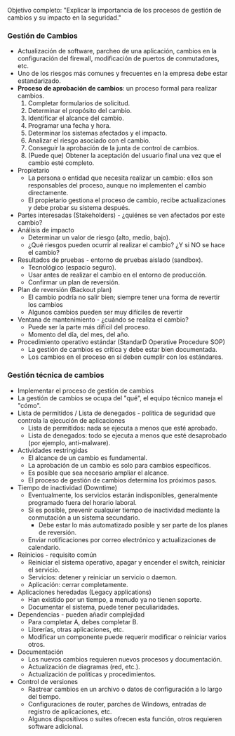 Objetivo completo: "Explicar la importancia de los procesos de gestión de cambios y su impacto en la seguridad."

### Gestión de Cambios
- Actualización de software, parcheo de una aplicación, cambios en la configuración del firewall, modificación de puertos de conmutadores, etc.
- Uno de los riesgos más comunes y frecuentes en la empresa debe estar estandarizado.
- **Proceso de aprobación de cambios**: un proceso formal para realizar cambios.
	1. Completar formularios de solicitud.
  	2. Determinar el propósito del cambio.
  	3. Identificar el alcance del cambio.
  	4. Programar una fecha y hora.
  	5. Determinar los sistemas afectados y el impacto.
  	6. Analizar el riesgo asociado con el cambio.
  	7. Conseguir la aprobación de la junta de control de cambios.
  	8. (Puede que) Obtener la aceptación del usuario final una vez que el cambio esté completo.
- Propietario
	- La persona o entidad que necesita realizar un cambio: ellos son responsables del proceso, aunque no implementen el cambio directamente.
  - El propietario gestiona el proceso de cambio, recibe actualizaciones y debe probar su sistema después.
- Partes interesadas (Stakeholders) - ¿quiénes se ven afectados por este cambio?
- Análisis de impacto
	- Determinar un valor de riesgo (alto, medio, bajo).
	- ¿Qué riesgos pueden ocurrir al realizar el cambio? ¿Y si NO se hace el cambio?
- Resultados de pruebas - entorno de pruebas aislado (sandbox).
	- Tecnológico (espacio seguro).
	- Usar antes de realizar el cambio en el entorno de producción.
	- Confirmar un plan de reversión.
- Plan de reversión (Backout plan)
	- El cambio podría no salir bien; siempre tener una forma de revertir los cambios
	- Algunos cambios pueden ser muy difíciles de revertir
- Ventana de mantenimiento - ¿cuándo se realiza el cambio?
	- Puede ser la parte más difícil del proceso.
	- Momento del día, del mes, del año.
- Procedimiento operativo estándar (StandarD Operative Procedure SOP)
	- La gestión de cambios es crítica y debe estar bien documentada.
	- Los cambios en el proceso en sí deben cumplir con los estándares.
 
### Gestión técnica de cambios
- Implementar el proceso de gestión de cambios
- La gestión de cambios se ocupa del "qué", el equipo técnico maneja el "cómo".
- Lista de permitidos / Lista de denegados - política de seguridad que controla la ejecución de aplicaciones
	- Lista de permitidos: nada se ejecuta a menos que esté aprobado.
	- Lista de denegados: todo se ejecuta a menos que esté desaprobado (por ejemplo, anti-malware).
- Actividades restringidas
	- El alcance de un cambio es fundamental.
	- La aprobación de un cambio es solo para cambios específicos.
	- Es posible que sea necesario ampliar el alcance.
	- El proceso de gestión de cambios determina los próximos pasos.
- Tiempo de inactividad (Downtime)
	- Eventualmente, los servicios estarán indisponibles, generalmente programado fuera del horario laboral.
	- Si es posible, prevenir cualquier tiempo de inactividad mediante la conmutación a un sistema secundario.
		- Debe estar lo más automatizado posible y ser parte de los planes de reversión.
	- Enviar notificaciones por correo electrónico y actualizaciones de calendario.
- Reinicios - requisito común
	- Reiniciar el sistema operativo, apagar y encender el switch, reiniciar el servicio.
	- Servicios: detener y reiniciar un servicio o daemon.
	- Aplicación: cerrar completamente.
- Aplicaciones heredadas (Legacy applications)
	- Han existido por un tiempo, a menudo ya no tienen soporte.
	- Documentar el sistema, puede tener peculiaridades.
- Dependencias - pueden añadir complejidad
	- Para completar A, debes completar B.
	- Librerías, otras aplicaciones, etc.
	- Modificar un componente puede requerir modificar o reiniciar varios otros.
- Documentación
	- Los nuevos cambios requieren nuevos procesos y documentación.
	- Actualización de diagramas (red, etc.).
	- Actualización de políticas y procedimientos.
- Control de versiones
	- Rastrear cambios en un archivo o datos de configuración a lo largo del tiempo.
	- Configuraciones de router, parches de Windows, entradas de registro de aplicaciones, etc.
	- Algunos dispositivos o suites ofrecen esta función, otros requieren software adicional.
